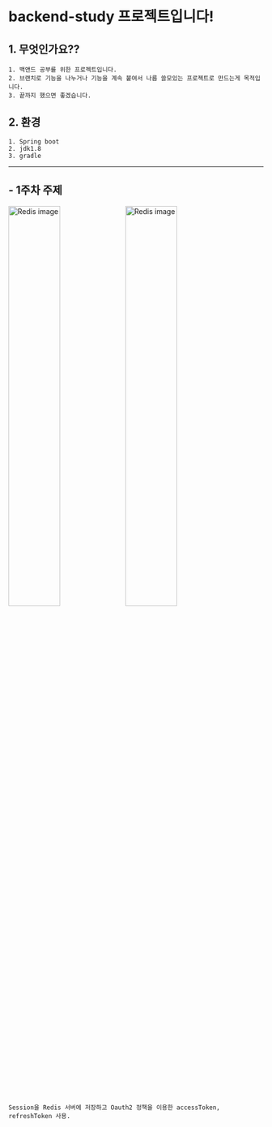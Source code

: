 # backend-study 프로젝트입니다!
## 1. 무엇인가요??
```
1. 백앤드 공부를 위한 프로젝트입니다.
2. 브랜치로 기능을 나누거나 기능을 계속 붙여서 나름 쓸모있는 프로젝트로 만드는게 목적입니다.
3. 끝까지 했으면 좋겠습니다.
```

## 2. 환경
```
1. Spring boot
2. jdk1.8
3. gradle
```
------------------------
## - 1주차 주제
<img src="https://media.vlpt.us/images/youngerjesus/post/4a09e691-a606-4c56-afe2-de78b9c757cd/redis3.png" width="45%" height="45%" alt="Redis image"></img>
<img src="https://tecoble.techcourse.co.kr/static/44b6a8fdfaca6c78a3730cf7b17129d5/2422e/oauth.jpg" width="45%" height="45%" alt="Redis image"></img>
```
Session을 Redis 서버에 저장하고 Oauth2 정책을 이용한 accessToken, refreshToken 사용.
```
